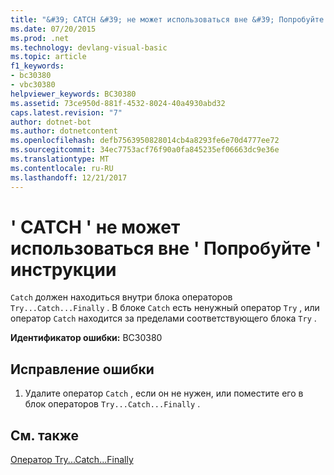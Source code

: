```yaml
---
title: "&#39; CATCH &#39; не может использоваться вне &#39; Попробуйте &#39; инструкции"
ms.date: 07/20/2015
ms.prod: .net
ms.technology: devlang-visual-basic
ms.topic: article
f1_keywords:
- bc30380
- vbc30380
helpviewer_keywords: BC30380
ms.assetid: 73ce950d-881f-4532-8024-40a4930abd32
caps.latest.revision: "7"
author: dotnet-bot
ms.author: dotnetcontent
ms.openlocfilehash: defb7563950828014cb4a8293fe6e70d4777ee72
ms.sourcegitcommit: 34ec7753acf76f90a0fa845235ef06663dc9e36e
ms.translationtype: MT
ms.contentlocale: ru-RU
ms.lasthandoff: 12/21/2017
---
```

# <a name="39catch39-cannot-appear-outside-a-39try39-statement"></a>&#39; CATCH &#39; не может использоваться вне &#39; Попробуйте &#39; инструкции
`Catch` должен находиться внутри блока операторов `Try...Catch...Finally` . В блоке `Catch` есть ненужный оператор `Try` , или оператор `Catch` находится за пределами соответствующего блока `Try` .  
  
 **Идентификатор ошибки:** BC30380  
  
## <a name="to-correct-this-error"></a>Исправление ошибки  
  
1.  Удалите оператор `Catch` , если он не нужен, или поместите его в блок операторов `Try...Catch...Finally` .  
  
## <a name="see-also"></a>См. также  
 [Оператор Try...Catch...Finally](../../visual-basic/language-reference/statements/try-catch-finally-statement.md)  
 
